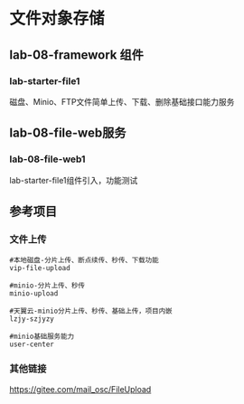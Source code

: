 # 文件对象存储

## lab-08-framework 组件

### lab-starter-file1

磁盘、Minio、FTP文件简单上传、下载、删除基础接口能力服务

## lab-08-file-web服务

### lab-08-file-web1

lab-starter-file1组件引入，功能测试

## 参考项目

### 文件上传

```shell
#本地磁盘-分片上传、断点续传、秒传、下载功能
vip-file-upload

#minio-分片上传、秒传
minio-upload

#天翼云-minio分片上传、秒传、基础上传，项目内嵌
lzjy-szjyzy

#minio基础服务能力
user-center
```

### 其他链接

https://gitee.com/mail_osc/FileUpload